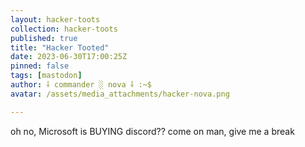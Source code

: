 ```yaml
---
layout: hacker-toots
collection: hacker-toots
published: true
title: "Hacker Tooted"
date: 2023-06-30T17:00:25Z
pinned: false
tags: [mastodon]
author: ⸸ commander ░ nova ⸸ :~$
avatar: /assets/media_attachments/hacker-nova.png

---
```


<p>oh no, Microsoft is BUYING discord?? come on man, give me a break</p>


